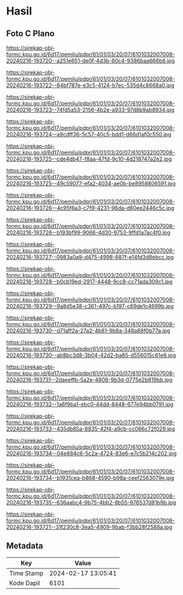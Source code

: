 # Hasil

## Foto C Plano

https://sirekap-obj-formc.kpu.go.id/6d17/pemilu/pdpr/61/01/03/20/07/6101032007008-20240216-193720--a251e651-de0f-4d3b-80c4-9386baa666b6.jpg

https://sirekap-obj-formc.kpu.go.id/6d17/pemilu/pdpr/61/01/03/20/07/6101032007008-20240216-193722--84bf787e-e3c5-4124-b7ec-535d4c8668a0.jpg

https://sirekap-obj-formc.kpu.go.id/6d17/pemilu/pdpr/61/01/03/20/07/6101032007008-20240216-193723--74fd5a53-2156-4b2e-a933-97d8b9ab8934.jpg

https://sirekap-obj-formc.kpu.go.id/6d17/pemilu/pdpr/61/01/03/20/07/6101032007008-20240216-193724--a9cdff36-5c57-40c5-bdd1-d66d1af0c550.jpg

https://sirekap-obj-formc.kpu.go.id/6d17/pemilu/pdpr/61/01/03/20/07/6101032007008-20240216-193725--cde4db47-f8aa-47fd-9c10-4d218747a2e2.jpg

https://sirekap-obj-formc.kpu.go.id/6d17/pemilu/pdpr/61/01/03/20/07/6101032007008-20240216-193725--49c59077-efa2-4034-ae0b-be8958806591.jpg

https://sirekap-obj-formc.kpu.go.id/6d17/pemilu/pdpr/61/01/03/20/07/6101032007008-20240216-193726--4c95f6a3-c7f9-4231-96da-d60ee2446c5c.jpg

https://sirekap-obj-formc.kpu.go.id/6d17/pemilu/pdpr/61/01/03/20/07/6101032007008-20240216-193726--b193bf99-9066-4d30-9753-9ffd1a7ac4f0.jpg

https://sirekap-obj-formc.kpu.go.id/6d17/pemilu/pdpr/61/01/03/20/07/6101032007008-20240216-193727--0983a0a9-d475-4998-887f-e14fd3d8ebcc.jpg

https://sirekap-obj-formc.kpu.go.id/6d17/pemilu/pdpr/61/01/03/20/07/6101032007008-20240216-193728--b0cb19ed-2917-4448-9cc8-cc71ada309c1.jpg

https://sirekap-obj-formc.kpu.go.id/6d17/pemilu/pdpr/61/01/03/20/07/6101032007008-20240216-193729--9a8d5e38-c361-497c-b197-c69de1c4699b.jpg

https://sirekap-obj-formc.kpu.go.id/6d17/pemilu/pdpr/61/01/03/20/07/6101032007008-20240216-193730--d71aff2a-27a2-4b81-9b8a-348a88f0b77a.jpg

https://sirekap-obj-formc.kpu.go.id/6d17/pemilu/pdpr/61/01/03/20/07/6101032007008-20240216-193730--ab8bc3d8-3b04-42d2-ba85-d556015c61e6.jpg

https://sirekap-obj-formc.kpu.go.id/6d17/pemilu/pdpr/61/01/03/20/07/6101032007008-20240216-193731--2daeeffb-5a2e-4808-9b3d-0775e2b819bb.jpg

https://sirekap-obj-formc.kpu.go.id/6d17/pemilu/pdpr/61/01/03/20/07/6101032007008-20240216-193732--1a6f9ba1-ebc0-44dd-8448-677e94bb0791.jpg

https://sirekap-obj-formc.kpu.go.id/6d17/pemilu/pdpr/61/01/03/20/07/6101032007008-20240216-193733--435db85a-8835-42f4-a9cb-cc066c72f029.jpg

https://sirekap-obj-formc.kpu.go.id/6d17/pemilu/pdpr/61/01/03/20/07/6101032007008-20240216-193734--04e884c6-5c2a-4724-83e6-e7c5b214c202.jpg

https://sirekap-obj-formc.kpu.go.id/6d17/pemilu/pdpr/61/01/03/20/07/6101032007008-20240216-193734--b1931cea-b868-4590-b98a-ceef2563079e.jpg

https://sirekap-obj-formc.kpu.go.id/6d17/pemilu/pdpr/61/01/03/20/07/6101032007008-20240216-193735--636aabc4-9b75-4bb2-8b55-976537d81b9b.jpg

https://sirekap-obj-formc.kpu.go.id/6d17/pemilu/pdpr/61/01/03/20/07/6101032007008-20240216-193721--31f230c8-3ea5-4909-9bab-f3bb28f2588a.jpg


## Metadata

| Key        | Value               |
| ---------- | ------------------- |
| Time Stamp | 2024-02-17 13:05:41 |
| Kode Dapil | 6101                |




